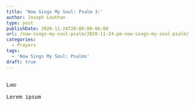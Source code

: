 ```yaml
---
title: 'Now Sings My Soul: Psalm 3:'
author: Joseph Louthan
type: post
publishDate: 2020-11-24T20:00:00-06:00
url: /now-sings-my-soul-psalm/2020-11-24-pm-now-sings-my-soul-psalm/
categories:
  - Prayers
tags:
  - 'Now Sings My Soul: Psalms'
draft: true
---
```


<pre>
<div style="font-variant: small-caps;">
Lord
</div>
Lorem ipsum
</pre>
